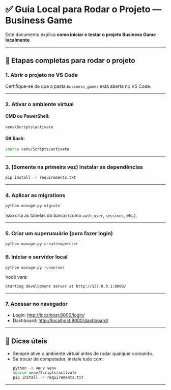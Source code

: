 
# ✅ Guia Local para Rodar o Projeto — Business Game

Este documento explica **como iniciar e testar o projeto Business Game localmente**.

---

## 🚀 Etapas completas para rodar o projeto

### 1. Abrir o projeto no VS Code
Certifique-se de que a pasta `business_game/` está aberta no VS Code.

---

### 2. Ativar o ambiente virtual

#### CMD ou PowerShell:
```bash
venv\Scripts\activate
```

#### Git Bash:
```bash
source venv/Scripts/activate
```

---

### 3. (Somente na primeira vez) Instalar as dependências
```bash
pip install -r requirements.txt
```

---

### 4. Aplicar as migrations
```bash
python manage.py migrate
```

Isso cria as tabelas do banco (como `auth_user`, `sessions`, etc.).

---

### 5. Criar um superusuário (para fazer login)
```bash
python manage.py createsuperuser
```

### 6. Iniciar o servidor local
```bash
python manage.py runserver
```

Você verá:
```
Starting development server at http://127.0.0.1:8000/
```

---

### 7. Acessar no navegador
- Login: [http://localhost:8000/login/](http://localhost:8000/login/)
- Dashboard: [http://localhost:8000/dashboard/](http://localhost:8000/dashboard/)

---

## 🧩 Dicas úteis
- Sempre ative o ambiente virtual antes de rodar qualquer comando.
- Se trocar de computador, instale tudo com:
  ```bash
  python -m venv venv
  source venv/Scripts/activate
  pip install -r requirements.txt
  ```

---
